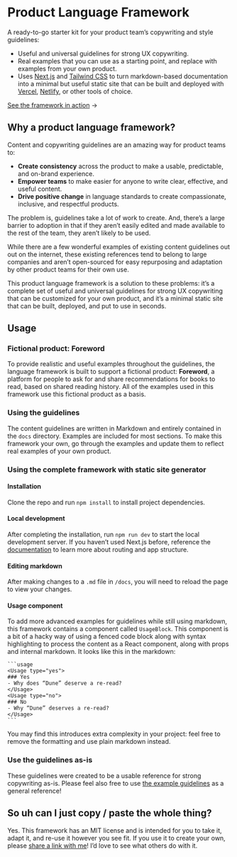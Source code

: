 # Product Language Framework

A ready-to-go starter kit for your product team’s copywriting and style guidelines:

- Useful and universal guidelines for strong UX copywriting.
- Real examples that you can use as a starting point, and replace with examples from your own product.
- Uses [Next.js](https://nextjs.org/) and [Tailwind CSS](https://tailwindcss.com/) to turn markdown-based documentation into a minimal but useful static site that can be built and deployed with [Vercel](https://vercel.co), [Netlify](https://netlify.com), or other tools of choice. 

[See the framework in action](https://uxcopy.quinnkeast.com) →

## Why a product language framework?

Content and copywriting guidelines are an amazing way for product teams to:

- **Create consistency** across the product to make a usable, predictable, and on-brand experience.
- **Empower teams** to make easier for anyone to write clear, effective, and useful content.
- **Drive positive change** in language standards to create compassionate, inclusive, and respectful products.

The problem is, guidelines take a lot of work to create. And, there’s a large barrier to adoption in that if they aren’t easily edited and made available to the rest of the team, they aren’t likely to be used.

While there are a few wonderful examples of existing content guidelines out out on the internet, these existing references tend to belong to large companies and aren’t open-sourced for easy repurposing and adaptation by other product teams for their own use.

This product language framework is a solution to these problems: it’s a complete set of useful and universal guidelines for strong UX copywriting that can be customized for your own product, and it’s a minimal static site that can be built, deployed, and put to use in seconds.

## Usage

### Fictional product: Foreword

To provide realistic and useful examples throughout the guidelines, the language framework is built to support a fictional product: **Foreword**, a platform for people to ask for and share recommendations for books to read, based on shared reading history. All of the examples used in this framework use this fictional product as a basis.

### Using the guidelines

The content guidelines are written in Markdown and entirely contained in the `docs` directory. Examples are included for most sections. To make this framework your own, go through the examples and update them to reflect real examples of your own product.

### Using the complete framework with static site generator

#### Installation

Clone the repo and run `npm install` to install project dependencies.

#### Local development

After completing the installation, run `npm run dev` to start the local development server. If you haven’t used Next.js before, reference the [documentation](https://nextjs.org/docs/getting-started) to learn more about routing and app structure.

#### Editing markdown

After making changes to a `.md` file in `/docs`, you will need to reload the page to view your changes.

#### Usage component

To add more advanced examples for guidelines while still using markdown, this framework contains a component called `UsageBlock`. This component is a bit of a hacky way of using a fenced code block along with syntax highlighting to process the content as a React component, along with props and internal markdown. It looks like this in the markdown:

~~~
```usage
<Usage type="yes">
### Yes
- Why does “Dune” deserve a re-read?
</Usage>
<Usage type="no">
### No
- Why “Dune” deserves a re-read?
</Usage>
```
~~~

You may find this introduces extra complexity in your project: feel free to remove the formatting and use plain markdown instead.

### Use the guidelines as-is

These guidelines were created to be a usable reference for strong copywriting as-is. Please feel also free to use [the example guidelines](https://uxcopy.quinnkeast.com) as a general reference!

## So uh can I just copy / paste the whole thing?

Yes. This framework has an MIT license and is intended for you to take it, adapt it, and re-use it however you see fit. If you use it to create your own, please [share a link with me](mailto:quinn@hey.com)! I’d love to see what others do with it.
